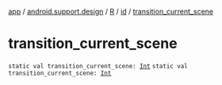 [app](../../../index.md) / [android.support.design](../../index.md) / [R](../index.md) / [id](index.md) / [transition_current_scene](./transition_current_scene.md)

# transition_current_scene

`static val transition_current_scene: `[`Int`](https://kotlinlang.org/api/latest/jvm/stdlib/kotlin/-int/index.html)
`static val transition_current_scene: `[`Int`](https://kotlinlang.org/api/latest/jvm/stdlib/kotlin/-int/index.html)